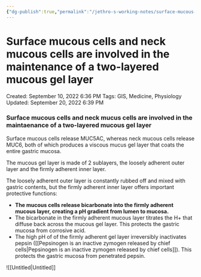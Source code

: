 ```yaml
---
{"dg-publish":true,"permalink":"/jethro-s-working-notes/surface-mucous-cells-and-neck-mucous-cells-are-inv/","dgPassFrontmatter":true}
---
```



# Surface mucous cells and neck mucous cells are involved in the maintenance of a two-layered mucous gel layer

Created: September 10, 2022 6:36 PM
Tags: GIS, Medicine, Physiology
Updated: September 20, 2022 6:39 PM

### Surface mucous cells and neck mucus cells are involved in the maintaenance of a two-layered mucous gel layer

Surface mucous cells release MUC5AC, whereas neck mucous cells release MUC6, both of which produces a viscous mucus gel layer that coats the entire gastric mucosa.

The mucous gel layer is made of 2 sublayers, the loosely adherent outer layer and the firmly adherent inner layer.

The loosely adherent outer layer is constantly rubbed off and mixed with gastric contents, but the firmly adherent inner layer offers important protective functions:

- **The mucous cells release bicarbonate into the firmly adherent mucous layer, creating a pH gradient from lumen to mucosa.**
- The bicarbonate in the firmly adherent mucous layer titrates the H+ that diffuse back across the mucous gel layer. This protects the gastric mucosa from corrosive acid.
- The high pH of of the firmly adherent gel layer irreversibly inactivates pepsin ([[Pepsinogen is an inactive zymogen released by chief cells\|Pepsinogen is an inactive zymogen released by chief cells]]). This protects the gastric mucosa from penetrated pepsin.

![[Untitled\|Untitled]]